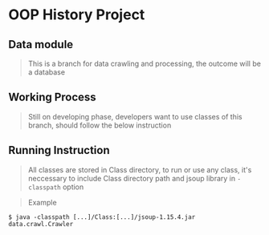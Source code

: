
# OOP History Project

## Data module

> This is a branch for data crawling and processing, the outcome will be a database


## Working Process

> Still on developing phase, developers want to use classes of this branch, should follow the below instruction


## Running Instruction

> All classes are stored in Class directory, to run or use any class, it's neccessary to include Class directory path and jsoup library in `-classpath` option

> Example

	
	$ java -classpath [...]/Class:[...]/jsoup-1.15.4.jar data.crawl.Crawler
	

